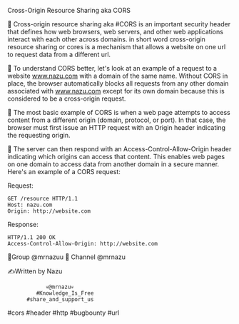 Cross-Origin Resource Sharing aka CORS

🛑 Cross-origin resource sharing aka #CORS is an important security header that defines how web browsers, web servers, and other web applications interact with each other across domains. in short word cross-origin resource sharing or cores is a mechanism that allows a website on one url to request data from a different url.

🛑 To understand CORS better, let's look at an example of a request to a website www.nazu.com with a domain of the same name. Without CORS in place, the browser automatically blocks all requests from any other domain associated with www.nazu.com except for its own domain because this is considered to be a cross-origin request. 

🛑 The most basic example of CORS is when a web page attempts to access content from a different origin (domain, protocol, or port). In that case, the browser must first issue an HTTP request with an Origin header indicating the requesting origin.

🛑 The server can then respond with an Access-Control-Allow-Origin header indicating which origins can access that content. This enables web pages on one domain to access data from another domain in a secure manner. Here's an example of a CORS request:

Request: 
```
GET /resource HTTP/1.1 
Host: nazu.com 
Origin: http://website.com
```
Response: 
```
HTTP/1.1 200 OK 
Access-Control-Allow-Origin: http://website.com
```
👥Group @mrnazuu
📢 Channel @mrnazu

✍️Written by Nazu

                💀@mrnazu💀
             #Knowledge_Is_Free 
          #share_and_support_us

#cors #header #http #bugbounty #url
